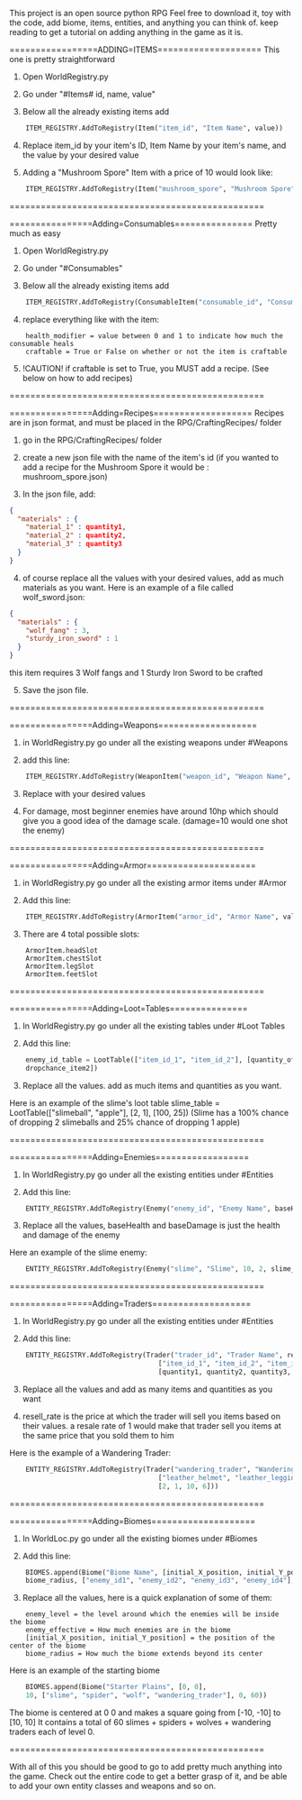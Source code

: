 This project is an open source python RPG
Feel free to download it, toy with the code, add biome, items, entities, and anything you can think of.
keep reading to get a tutorial on adding anything in the game as it is.

=================ADDING=ITEMS====================
This one is pretty straightforward

1. Open WorldRegistry.py

2. Go under "#Items# id, name, value"

3. Below all the already existing items add

```python
    ITEM_REGISTRY.AddToRegistry(Item("item_id", "Item Name", value))
```

4. Replace item_id by your item's ID, Item Name by your item's name, and the value by your
desired value

5. Adding a "Mushroom Spore" Item with a price of 10 would look like:

```python
    ITEM_REGISTRY.AddToRegistry(Item("mushroom_spore", "Mushroom Spore", 10))
```

=================================================

================Adding=Consumables===============
Pretty much as easy

1. Open WorldRegistry.py

2. Go under "#Consumables"

3. Below all the already existing items add

```python
    ITEM_REGISTRY.AddToRegistry(ConsumableItem("consumable_id", "Consumable Name", value, health_modifier, craftable))
```

4. replace everything like with the item:

```
    health_modifier = value between 0 and 1 to indicate how much the consumable heals
    craftable = True or False on whether or not the item is craftable
```

5. !CAUTION! if craftable is set to True, you MUST add a recipe. (See below on how to add recipes)

=================================================

================Adding=Recipes===================
Recipes are in json format, and must be placed in the RPG/CraftingRecipes/ folder

1. go in the RPG/CraftingRecipes/ folder

2. create a new json file with the name of the item's id
(if you wanted to add a recipe for the Mushroom Spore it would be : mushroom_spore.json)

3. In the json file, add:

```json
{
  "materials" : {
    "material_1" : quantity1,
    "material_2" : quantity2,
    "material_3" : quantity3
  }
}
```

4. of course replace all the values with your desired values, add as much materials as you want.
Here is an example of a file called wolf_sword.json:

```json
{
  "materials" : {
    "wolf_fang" : 3,
    "sturdy_iron_sword" : 1
  }
}
```

this item requires 3 Wolf fangs and 1 Sturdy Iron Sword to be crafted

5. Save the json file.

=================================================

================Adding=Weapons===================
1. in WorldRegistry.py go under all the existing weapons under #Weapons

2. add this line:

```python
    ITEM_REGISTRY.AddToRegistry(WeaponItem("weapon_id", "Weapon Name", value, damage))
```

3. Replace with your desired values

4. For damage, most beginner enemies have around 10hp which should give you a good idea of the damage scale.
(damage=10 would one shot the enemy)

=================================================

================Adding=Armor=====================
1. in WorldRegistry.py go under all the existing armor items under #Armor

2. Add this line:

```python
    ITEM_REGISTRY.AddToRegistry(ArmorItem("armor_id", "Armor Name", value, protection, ArmorItem.slot_name))
```

3. There are 4 total possible slots:

```
    ArmorItem.headSlot
    ArmorItem.chestSlot
    ArmorItem.legSlot
    ArmorItem.feetSlot
```

=================================================

================Adding=Loot=Tables===============
1. In WorldRegistry.py go under all the existing tables under #Loot Tables

2. Add this line:

```python
    enemy_id_table = LootTable(["item_id_1", "item_id_2"], [quantity_of_item1, quantity_of_item2], [dropchance_item1,
    dropchance_item2])
```

3. Replace all the values. add as much items and quantities as you want.

Here is an example of the slime's loot table
    slime_table = LootTable(["slimeball", "apple"], [2, 1], [100, 25])
(Slime has a 100% chance of dropping 2 slimeballs and 25% chance of dropping 1 apple)

=================================================

================Adding=Enemies==================
1. In WorldRegistry.py go under all the existing entities under #Entities

2. Add this line:

```python
    ENTITY_REGISTRY.AddToRegistry(Enemy("enemy_id", "Enemy Name", baseHealth, baseDamage, enemy_id_table))
```

3. Replace all the values, baseHealth and baseDamage is just the health and damage of the enemy

Here an example of the slime enemy:

```python
    ENTITY_REGISTRY.AddToRegistry(Enemy("slime", "Slime", 10, 2, slime_table))
```

=================================================

================Adding=Traders===================
1. In WorldRegistry.py go under all the existing entities under #Entities

2. Add this line:

```python
    ENTITY_REGISTRY.AddToRegistry(Trader("trader_id", "Trader Name", resale_rate,
                                     ["item_id_1", "item_id_2", "item_id_3", "item_id_4"],
                                     [quantity1, quantity2, quantity3, quantity4]))
```

3. Replace all the values and add as many items and quantities as you want

4. resell_rate is the price at which the trader will sell you items based on their values.
    a resale rate of 1 would make that trader sell you items at the same price that you sold them to him

Here is the example of a Wandering Trader:

```python
    ENTITY_REGISTRY.AddToRegistry(Trader("wandering_trader", "Wandering Trader", 1.5,
                                     ["leather_helmet", "leather_leggings", "pie", "small_potion"],
                                     [2, 1, 10, 6]))
```

=================================================

================Adding=Biomes====================
1. In WorldLoc.py go under all the existing biomes under #Biomes

2. Add this line:

```python
    BIOMES.append(Biome("Biome Name", [initial_X_position, initial_Y_position],
    biome_radius, ["enemy_id1", "enemy_id2", "enemy_id3", "enemy_id4"], enemy_level, enemy_effective))
```

3. Replace all the values, here is a quick explanation of some of them:

```
    enemy_level = the level around which the enemies will be inside the biome
    enemy_effective = How much enemies are in the biome
    [initial_X_position, initial_Y_position] = the position of the center of the biome
    biome_radius = How much the biome extends beyond its center
```

Here is an example of the starting biome
```python
    BIOMES.append(Biome("Starter Plains", [0, 0],
    10, ["slime", "spider", "wolf", "wandering_trader"], 0, 60))
```
The biome is centered at 0 0 and makes a square going from [-10, -10] to [10, 10]
It contains a total of 60 slimes + spiders + wolves + wandering traders each of level 0.

=================================================

With all of this you should be good to go to add pretty much anything into the game.
Check out the entire code to get a better grasp of it, and be able to add
your own entity classes and weapons and so on.